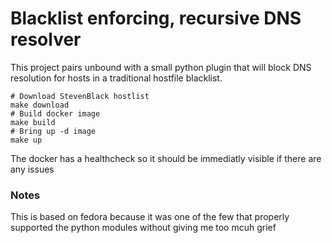 # Blacklist enforcing, recursive DNS resolver

This project pairs unbound with a small python plugin that will block DNS resolution
for hosts in a traditional hostfile blacklist.

```
# Download StevenBlack hostlist
make download
# Build docker image
make build
# Bring up -d image
make up
```

The docker has a healthcheck so it should be immediatly visible if there are any issues

### Notes

This is based on fedora because it was one of the few that properly supported the python
modules without giving me too mcuh grief
